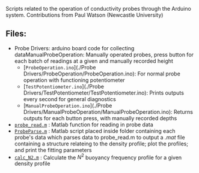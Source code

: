 Scripts related to the operation of conductivity probes through the Arduino system. 
Contributions from Paul Watson (Newcastle University)

## Files:
- Probe Drivers: arduino board code for collecting dataManualProbeOperation: Manually operated probes, press button for each batch of readings at a given and manually recorded height
	- [`ProbeOperation.ino`](./Probe Drivers/ProbeOperation/ProbeOperation.ino): For normal probe operation with functioning potentiometer
	- [`TestPotentiometer.ino`](./Probe Drivers/TestPotentiometer/TestPotentiometer.ino): Prints outputs every second for general diagnostics
	- [`ManualProbeOperation.ino`](./Probe Drivers/ManualProbeOperation/ManualProbeOperation.ino): Returns outputs for each button press, with manually recorded depths
- [`probe_read.m`](./probe_read.m) : Matlab function for reading in probe data
- [`ProbeParse.m`](./ProbeParse.m) : Matlab script placed inside folder containing each probe's data which parses data to probe_read.m to output a _.mat_ file containing a structure relateing to the density profile; plot the profiles; and print the fitting parameters
- [`calc_N2.m`](./calc_N2.m) : Calculate the $N^2$ buoyancy frequency profile for a given density profile
	

	
	
